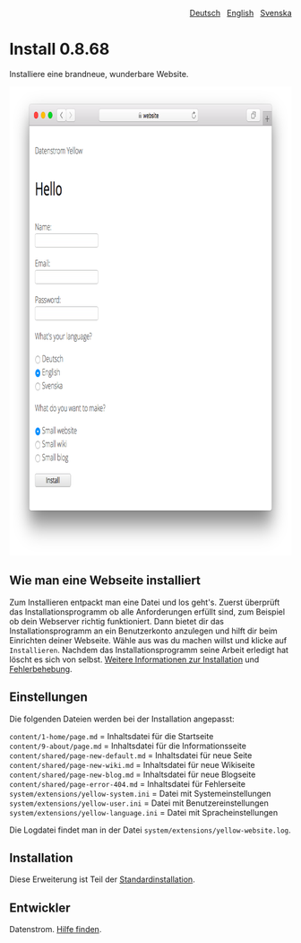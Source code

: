 <p align="right"><a href="README-de.md">Deutsch</a> &nbsp; <a href="README.md">English</a> &nbsp; <a href="README-sv.md">Svenska</a></p>

# Install 0.8.68

Installiere eine brandneue, wunderbare Website.

<p align="center"><img src="install-screenshot.png?raw=true" width="795" height="836" alt="Bildschirmfoto"></p>

## Wie man eine Webseite installiert

Zum Installieren entpackt man eine Datei und los geht's. Zuerst überprüft das Installationsprogramm ob alle Anforderungen erfüllt sind, zum Beispiel ob dein Webserver richtig funktioniert. Dann bietet dir das Installationsprogramm an ein Benutzerkonto anzulegen und hilft dir beim Einrichten deiner Webseite. Wähle aus was du machen willst und klicke auf `Installieren`. Nachdem das Installationsprogramm seine Arbeit erledigt hat löscht es sich von selbst. [Weitere Informationen zur Installation](https://datenstrom.se/de/yellow/help/how-to-get-started) und [Fehlerbehebung](https://datenstrom.se/de/yellow/help/troubleshooting).

## Einstellungen

Die folgenden Dateien werden bei der Installation angepasst:

`content/1-home/page.md` = Inhaltsdatei für die Startseite  
`content/9-about/page.md` = Inhaltsdatei für die Informationsseite  
`content/shared/page-new-default.md` = Inhaltsdatei für neue Seite  
`content/shared/page-new-wiki.md` = Inhaltsdatei für neue Wikiseite  
`content/shared/page-new-blog.md` = Inhaltsdatei für neue Blogseite  
`content/shared/page-error-404.md` = Inhaltsdatei für Fehlerseite  
`system/extensions/yellow-system.ini` = Datei mit Systemeinstellungen  
`system/extensions/yellow-user.ini` = Datei mit Benutzereinstellungen  
`system/extensions/yellow-language.ini` = Datei mit Spracheinstellungen  

Die Logdatei findet man in der Datei `system/extensions/yellow-website.log`.

## Installation

Diese Erweiterung ist Teil der [Standardinstallation](https://github.com/datenstrom/yellow).

## Entwickler

Datenstrom. [Hilfe finden](https://datenstrom.se/de/yellow/help/).
